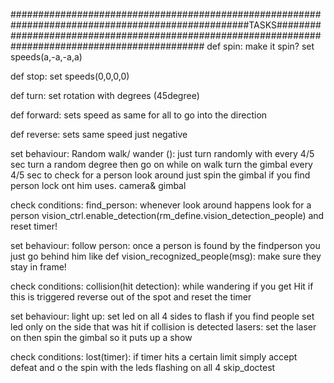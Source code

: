###################################################################################################TASKS###################################################################################################
def spin:
  make it spin?
  set speeds(a,-a,-a,a)

def stop:
  set speeds(0,0,0,0)

def turn:
  set rotation with degrees (45degree)

def forward:
  sets speed as same for all to go into the direction

def reverse:
  sets same speed just negative

set behaviour:
  Random walk/ wander ():
    just turn randomly
    with every 4/5 sec turn a random degree then go on
    while on walk turn the gimbal every 4/5 sec to check for a person
  look around
    just spin the gimbal if you find person lock ont him
    uses. camera& gimbal

check conditions:
  find_person:
    whenever look around happens look for a person
    vision_ctrl.enable_detection(rm_define.vision_detection_people)
    and reset timer!
    

set behaviour:
  follow person:
    once a person is found by the findperson
    you just go behind him like 
    def vision_recognized_people(msg):
      make sure they stay in frame!


check conditions:
  collision(hit detection):
    while wandering if you get Hit
    if this is triggered reverse out of the spot and reset the timer
    

set behaviour:
  light up:
    set led on all 4 sides to flash if you find people
    set led only on the side that was hit if collision is detected
  lasers:
    set the laser on then spin the gimbal 
    so it puts up a show


check conditions:
  lost(timer):
    if timer hits a certain limit simply accept defeat and o the spin with the leds flashing on all 4 skip_doctest

  
